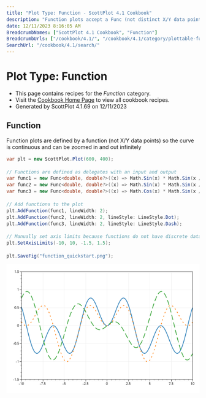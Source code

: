 ```yaml
---
title: "Plot Type: Function - ScottPlot 4.1 Cookbook"
description: "Function plots accept a Func (not distinct X/Y data points) to create line plots which can be zoomed infinitely."
date: 12/11/2023 8:16:05 AM
BreadcrumbNames: ["ScottPlot 4.1 Cookbook", "Function"]
BreadcrumbUrls: ["/cookbook/4.1/", "/cookbook/4.1/category/plottable-function/"]
SearchUrl: "/cookbook/4.1/search/"
---
```


# Plot Type: Function
* This page contains recipes for the _Function_ category.
* Visit the [Cookbook Home Page](../../) to view all cookbook recipes.
* Generated by ScottPlot 4.1.69 on 12/11/2023
## Function

Function plots are defined by a function (not X/Y data points) so the curve is continuous and can be zoomed in and out infinitely

```cs
var plt = new ScottPlot.Plot(600, 400);

// Functions are defined as delegates with an input and output
var func1 = new Func<double, double?>((x) => Math.Sin(x) * Math.Sin(x / 2));
var func2 = new Func<double, double?>((x) => Math.Sin(x) * Math.Sin(x / 3));
var func3 = new Func<double, double?>((x) => Math.Cos(x) * Math.Sin(x / 5));

// Add functions to the plot
plt.AddFunction(func1, lineWidth: 2);
plt.AddFunction(func2, lineWidth: 2, lineStyle: LineStyle.Dot);
plt.AddFunction(func3, lineWidth: 2, lineStyle: LineStyle.Dash);

// Manually set axis limits because functions do not have discrete data points
plt.SetAxisLimits(-10, 10, -1.5, 1.5);

plt.SaveFig("function_quickstart.png");
```

<img src='../../images/function_quickstart.png' class='d-block mx-auto my-5' />



